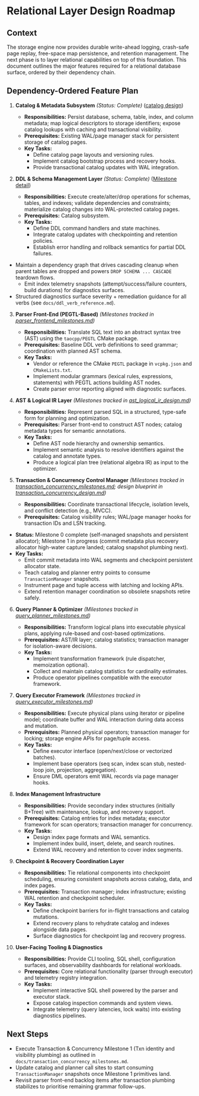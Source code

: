 # Relational Layer Design Roadmap

## Context
The storage engine now provides durable write-ahead logging, crash-safe page replay, free-space map persistence, and retention management. The next phase is to layer relational capabilities on top of this foundation. This document outlines the major features required for a relational database surface, ordered by their dependency chain.

## Dependency-Ordered Feature Plan

1. **Catalog & Metadata Subsystem** _(Status: Complete)_ ([catalog design](catalog_design.md))
   - **Responsibilities:** Persist database, schema, table, index, and column metadata; map logical descriptors to storage identifiers; expose catalog lookups with caching and transactional visibility.
   - **Prerequisites:** Existing WAL/page manager stack for persistent storage of catalog pages.
   - **Key Tasks:**
     - Define catalog page layouts and versioning rules.
     - Implement catalog bootstrap process and recovery hooks.
     - Provide transactional catalog updates with WAL integration.

2. **DDL & Schema Management Layer** _(Status: Complete)_ ([Milestone detail](ddl_schema_design.md))
   - **Responsibilities:** Execute create/alter/drop operations for schemas, tables, and indexes; validate dependencies and constraints; materialize catalog changes into WAL-protected catalog pages.
   - **Prerequisites:** Catalog subsystem.
   - **Key Tasks:**
     - Define DDL command handlers and state machines.
     - Integrate catalog updates with checkpointing and retention policies.
     - Establish error handling and rollback semantics for partial DDL failures.
  - Maintain a dependency graph that drives cascading cleanup when parent tables are dropped and powers `DROP SCHEMA ... CASCADE` teardown flows.
    - Emit index telemetry snapshots (attempt/success/failure counters, build durations) for diagnostics surfaces.
  - Structured diagnostics surface severity + remediation guidance for all verbs (see `docs/ddl_verb_reference.md`).

3. **Parser Front-End (PEGTL-Based)** _(Milestones tracked in [parser_frontend_milestones.md](parser_frontend_milestones.md))_
   - **Responsibilities:** Translate SQL text into an abstract syntax tree (AST) using the `taocpp/PEGTL` CMake package.
   - **Prerequisites:** Baseline DDL verb definitions to seed grammar; coordination with planned AST schema.
   - **Key Tasks:**
     - Vendor or reference the CMake `PEGTL` package in `vcpkg.json` and `CMakeLists.txt`.
     - Implement modular grammars (lexical rules, expressions, statements) with PEGTL actions building AST nodes.
     - Create parser error reporting aligned with diagnostic surfaces.

4. **AST & Logical IR Layer** _(Milestones tracked in [ast_logical_ir_design.md](ast_logical_ir_design.md))_
   - **Responsibilities:** Represent parsed SQL in a structured, type-safe form for planning and optimization.
   - **Prerequisites:** Parser front-end to construct AST nodes; catalog metadata types for semantic annotations.
   - **Key Tasks:**
     - Define AST node hierarchy and ownership semantics.
     - Implement semantic analysis to resolve identifiers against the catalog and annotate types.
     - Produce a logical plan tree (relational algebra IR) as input to the optimizer.

5. **Transaction & Concurrency Control Manager** _(Milestones tracked in [transaction_concurrency_milestones.md](transaction_concurrency_milestones.md); design blueprint in [transaction_concurrency_design.md](transaction_concurrency_design.md))_
   - **Responsibilities:** Coordinate transactional lifecycle, isolation levels, and conflict detection (e.g., MVCC).
   - **Prerequisites:** Catalog visibility rules; WAL/page manager hooks for transaction IDs and LSN tracking.
  - **Status:** Milestone 0 complete (self-managed snapshots and persistent allocator); Milestone 1 in progress (commit metadata plus recovery allocator high-water capture landed; catalog snapshot plumbing next).
   - **Key Tasks:**
     - Emit commit metadata into WAL segments and checkpoint persistent allocator state.
     - Teach catalog and planner entry points to consume `TransactionManager` snapshots.
     - Instrument page and tuple access with latching and locking APIs.
     - Extend retention manager coordination so obsolete snapshots retire safely.

6. **Query Planner & Optimizer** _(Milestones tracked in [query_planner_milestones.md](query_planner_milestones.md))_
   - **Responsibilities:** Transform logical plans into executable physical plans, applying rule-based and cost-based optimizations.
   - **Prerequisites:** AST/IR layer; catalog statistics; transaction manager for isolation-aware decisions.
   - **Key Tasks:**
     - Implement transformation framework (rule dispatcher, memoization optional).
     - Collect and maintain catalog statistics for cardinality estimates.
     - Produce operator pipelines compatible with the executor framework.

7. **Query Executor Framework** _(Milestones tracked in [query_executor_milestones.md](query_executor_milestones.md))_
   - **Responsibilities:** Execute physical plans using iterator or pipeline model; coordinate buffer and WAL interaction during data access and mutation.
   - **Prerequisites:** Planned physical operators; transaction manager for locking; storage engine APIs for page/tuple access.
   - **Key Tasks:**
     - Define executor interface (open/next/close or vectorized batches).
     - Implement base operators (seq scan, index scan stub, nested-loop join, projection, aggregation).
     - Ensure DML operators emit WAL records via page manager hooks.

8. **Index Management Infrastructure**
   - **Responsibilities:** Provide secondary index structures (initially B+Tree) with maintenance, lookup, and recovery support.
   - **Prerequisites:** Catalog entries for index metadata; executor framework for scan operators; transaction manager for concurrency.
   - **Key Tasks:**
     - Design index page formats and WAL semantics.
     - Implement index build, insert, delete, and search routines.
     - Extend WAL recovery and retention to cover index segments.

9. **Checkpoint & Recovery Coordination Layer**
   - **Responsibilities:** Tie relational components into checkpoint scheduling, ensuring consistent snapshots across catalog, data, and index pages.
   - **Prerequisites:** Transaction manager; index infrastructure; existing WAL retention and checkpoint scheduler.
   - **Key Tasks:**
     - Define checkpoint barriers for in-flight transactions and catalog mutations.
     - Extend recovery plans to rehydrate catalog and indexes alongside data pages.
     - Surface diagnostics for checkpoint lag and recovery progress.

10. **User-Facing Tooling & Diagnostics**
    - **Responsibilities:** Provide CLI tooling, SQL shell, configuration surfaces, and observability dashboards for relational workloads.
    - **Prerequisites:** Core relational functionality (parser through executor) and telemetry registry integration.
    - **Key Tasks:**
      - Implement interactive SQL shell powered by the parser and executor stack.
      - Expose catalog inspection commands and system views.
      - Integrate telemetry (query latencies, lock waits) into existing diagnostics pipelines.

## Next Steps
- Execute Transaction & Concurrency Milestone 1 (Txn identity and visibility plumbing) as outlined in `docs/transaction_concurrency_milestones.md`.
- Update catalog and planner call sites to start consuming `TransactionManager` snapshots once Milestone 1 primitives land.
- Revisit parser front-end backlog items after transaction plumbing stabilizes to prioritise remaining grammar follow-ups.
